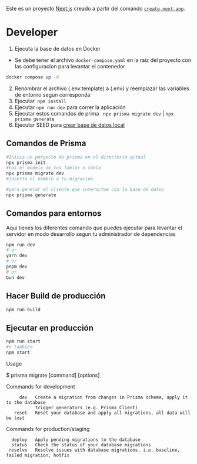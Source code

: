 Este es un proyecto [Next.js](https://nextjs.org) creado a partir  del comando [`create-next-app`](https://nextjs.org/docs/app/api-reference/cli/create-next-app).


# Developer
1. Ejecuta la base de datos en Docker
- Se debe tener el archivo ``` docker-compose.yaml ``` en la raiz del proyecto con las configuracion para levantar el contenedor
```bash
docker compose up -d 
```
2. Renombrar el archivo (.env.template) a (.env) y reemplazar las variables de entorno segun corresponda
3. Ejecutar``` npm install```
4. Ejecutar ``` npm run dev ``` para correr la aplicación
5. Ejecutar estos comandos de prima ``` npx prisma migrate dev``` | ``` npx prisma generate ```
5. Ejecutar SEED para [crear base de datos local]('localhost:3000/api/seed')








## Comandos de Prisma
```bash
#Inicia un poryecto de prisma en el directorio actual
npx prisma init
#has el modelo de tus tablas o tabla
npx prisma migrate dev
#inserta el nombre a tu migracion

#para generar el cliente que interactue con la base de datos
npx prisma generate
```

## Comandos para entornos
Aqui tienes los diferentes comando que puedes ejecutar para levantar el servidor en modo desarrollo segun tu administrador de dependencias

```bash
npm run dev
# or
yarn dev
# or
pnpm dev
# or
bun dev
```

## Hacer Build de producción
```bash
npm run build
```


## Ejecutar en producción
```bash
npm run start 
#o tambien  
npm start
```







Usage

  $ prisma migrate [command] [options]

Commands for development

         dev   Create a migration from changes in Prisma schema, apply it to the database
               trigger generators (e.g. Prisma Client)
       reset   Reset your database and apply all migrations, all data will be lost

Commands for production/staging

      deploy   Apply pending migrations to the database
      status   Check the status of your database migrations
     resolve   Resolve issues with database migrations, i.e. baseline, failed migration, hotfix